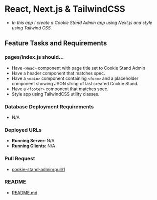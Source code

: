 # React, Next.js & TailwindCSS

+ *In this app I create a Cookie Stand Admin app using Next.js and style using Tailwind CSS.*

## Feature Tasks and Requirements

### pages/Index.js should…

+ Have `<Head>` component with page title set to Cookie Stand Admin
+ Have a header component that matches spec.
+ Have a `<main>` component containing `<form>` and a placeholder component showing JSON string of last created Cookie Stand.
+ Have a `<footer>` component that matches spec.
+ Style app using TailwindCSS utility classes.

### Database Deployment Requirements

+ N/A

### Deployed URLs

+ **Running Server:** N/A
+ **Running Clients:** N/A

### Pull Request

+ [cookie-stand-admin/pull/1](URL 'https://github.com/micgreene/cookie-stand-admin/pull/1')

### README

+ [README.md](URL 'https://github.com/micgreene/cookie-stand-admin/blob/main/README.md')